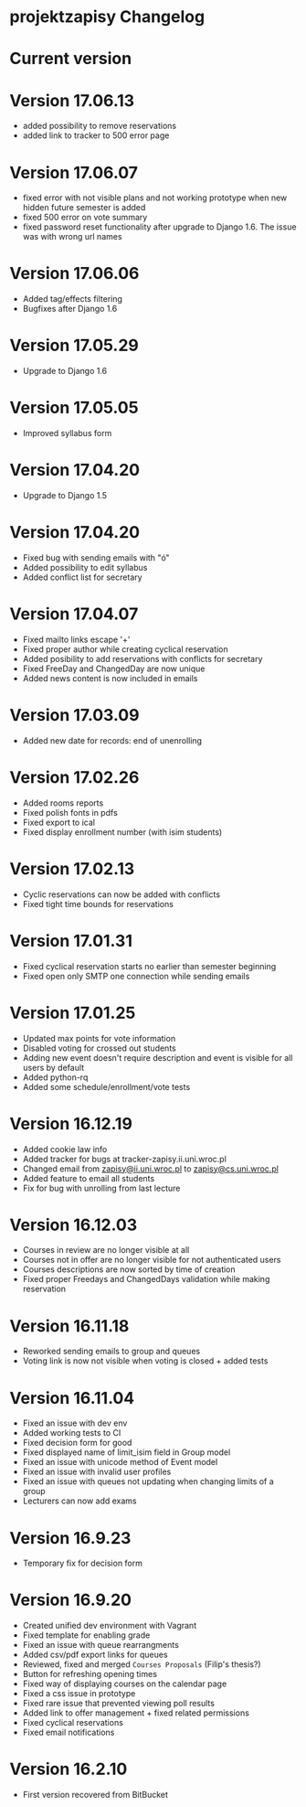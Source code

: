 # projektzapisy Changelog

# Current version

# Version 17.06.13

* added possibility to remove reservations
* added link to tracker to 500 error page

# Version 17.06.07

* fixed error with not visible plans and not working prototype when new hidden future semester is added
* fixed 500 error on vote summary
* fixed password reset functionality after upgrade to Django 1.6. The issue was with wrong url names

# Version 17.06.06

* Added tag/effects filtering
* Bugfixes after Django 1.6

# Version 17.05.29

* Upgrade to Django 1.6

# Version 17.05.05

* Improved syllabus form

# Version 17.04.20

* Upgrade to Django 1.5

# Version 17.04.20

* Fixed bug with sending emails with "ó"
* Added possibility to edit syllabus
* Added conflict list for secretary

# Version 17.04.07

* Fixed mailto links escape '+'
* Fixed proper author while creating cyclical reservation
* Added posibility to add reservations with conflicts for secretary
* Fixed FreeDay and ChangedDay are now unique
* Added news content is now included in emails

# Version 17.03.09

* Added new date for records: end of unenrolling

# Version 17.02.26

* Added rooms reports
* Fixed polish fonts in pdfs
* Fixed export to ical
* Fixed display enrollment number (with isim students)

# Version 17.02.13

* Cyclic reservations can now be added with conflicts
* Fixed tight time bounds for reservations

# Version 17.01.31

* Fixed cyclical reservation starts no earlier than semester beginning
* Fixed open only SMTP one connection while sending emails

# Version 17.01.25

* Updated max points for vote information
* Disabled voting for crossed out students
* Adding new event doesn't require description and event is visible for all users by default
* Added python-rq
* Added some schedule/enrollment/vote tests

# Version 16.12.19

* Added cookie law info
* Added tracker for bugs at tracker-zapisy.ii.uni.wroc.pl
* Changed email from zapisy@ii.uni.wroc.pl to zapisy@cs.uni.wroc.pl
* Added feature to email all students
* Fix for bug with unrolling from last lecture

# Version 16.12.03

* Courses in review are no longer visible at all
* Courses not in offer are no longer visible for not authenticated users
* Courses descriptions are now sorted by time of creation
* Fixed proper Freedays and ChangedDays validation while making reservation

# Version 16.11.18

* Reworked sending emails to group and queues
* Voting link is now not visible when voting is closed + added tests

# Version 16.11.04

* Fixed an issue with dev env
* Added working tests to CI
* Fixed decision form for good
* Fixed displayed name of limit_isim field in Group model
* Fixed an issue with unicode method of Event model
* Fixed an issue with invalid user profiles
* Fixed an issue with queues not updating when changing limits of a group
* Lecturers can now add exams

# Version 16.9.23

* Temporary fix for decision form

# Version 16.9.20

* Created unified dev environment with Vagrant
* Fixed template for enabling grade
* Fixed an issue with queue rearrangments
* Added csv/pdf export links for queues
* Reviewed, fixed and merged `Courses Proposals` (Filip's thesis?)
* Button for refreshing opening times
* Fixed way of displaying courses on the calendar page
* Fixed a css issue in prototype
* Fixed rare issue that prevented viewing poll results
* Added link to offer management + fixed related permissions
* Fixed cyclical reservations
* Fixed email notifications

# Version 16.2.10

* First version recovered from BitBucket
